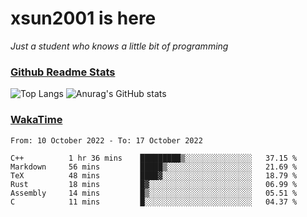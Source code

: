 # xsun2001 is here

*Just a student who knows a little bit of programming*

### [Github Readme Stats](https://github.com/anuraghazra/github-readme-stats)

![Top Langs](https://github-readme-stats.vercel.app/api/top-langs/?username=xsun2001&layout=compact&theme=radical) ![Anurag's GitHub stats](https://github-readme-stats.vercel.app/api?username=xsun2001&show_icons=true&theme=radical)

### [WakaTime](https://wakatime.com)

<!--START_SECTION:waka-->

```text
From: 10 October 2022 - To: 17 October 2022

C++          1 hr 36 mins    █████████▒░░░░░░░░░░░░░░░   37.15 %
Markdown     56 mins         █████▒░░░░░░░░░░░░░░░░░░░   21.69 %
TeX          48 mins         ████▓░░░░░░░░░░░░░░░░░░░░   18.79 %
Rust         18 mins         █▓░░░░░░░░░░░░░░░░░░░░░░░   06.99 %
Assembly     14 mins         █▒░░░░░░░░░░░░░░░░░░░░░░░   05.51 %
C            11 mins         █░░░░░░░░░░░░░░░░░░░░░░░░   04.37 %
```

<!--END_SECTION:waka-->
